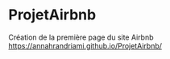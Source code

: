 # ProjetAirbnb
Création de la première page du site Airbnb
https://annahrandriami.github.io/ProjetAirbnb/
